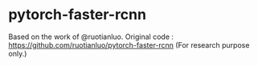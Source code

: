 # pytorch-faster-rcnn


Based on the work of @ruotianluo.
Original code : https://github.com/ruotianluo/pytorch-faster-rcnn
(For research purpose only.)
